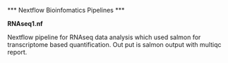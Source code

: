 *** Nextflow Bioinfomatics Pipelines ***

**RNAseq1.nf**

Nextflow pipeline for RNAseq data analysis which used salmon for transcriptome based quantification. Out put is salmon output with multiqc report.


